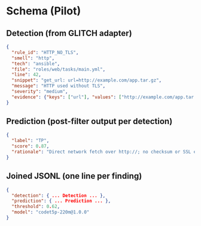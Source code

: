 # Schema (Pilot)

## Detection (from GLITCH adapter)
```json
{
  "rule_id": "HTTP_NO_TLS",
  "smell": "http",
  "tech": "ansible",
  "file": "roles/web/tasks/main.yml",
  "line": 42,
  "snippet": "get_url: url=http://example.com/app.tar.gz",
  "message": "HTTP used without TLS",
  "severity": "medium",
  "evidence": {"keys": ["url"], "values": ["http://example.com/app.tar.gz"]}
}
````

## Prediction (post-filter output per detection)

```json
{
  "label": "TP",
  "score": 0.87,
  "rationale": "Direct network fetch over http://; no checksum or SSL enforcement nearby."
}
```

## Joined JSONL (one line per finding)

```json
{
  "detection": { ... Detection ... },
  "prediction": { ... Prediction ... },
  "threshold": 0.62,
  "model": "codet5p-220m@1.0.0"
}
```